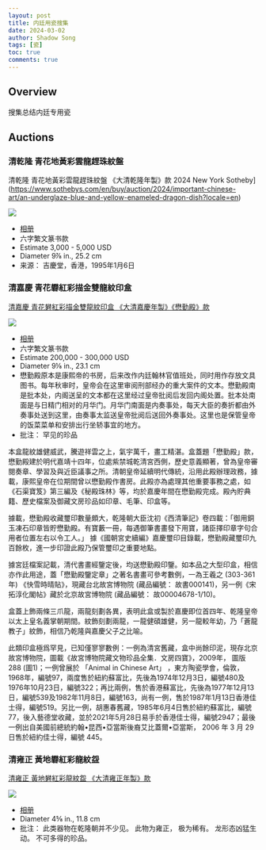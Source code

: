 ```yaml
---
layout: post
title: 内廷用瓷搜集
date: 2024-03-02
author: Shadow Song
tags: [瓷]
toc: true
comments: true
---
```


## Overview

搜集总结内廷专用瓷

	

## Auctions

### 清乾隆 青花地黃彩雲龍趕珠紋盤

清乾隆 青花地黃彩雲龍趕珠紋盤 《大清乾隆年製》款 2024 New York Sotheby](https://www.sothebys.com/en/buy/auction/2024/important-chinese-art/an-underglaze-blue-and-yellow-enameled-dragon-dish?locale=en)

![](https://lh3.googleusercontent.com/pw/AP1GczOe23D-57bO188-HRWOJN4_x5Dh4x_Pr3tBnyz7JQDCtdHJcjsZBixXU4uXkIkjcmnPO_0PqaEcaciDzRIPGNCFB-KEdMHLazHO-j2Mj70qbMHxxZ1P6RHVFVEv8yJqBPXIGrSywrCt_S4KPvxM5Aw8Rg=w1294-h1294-s-no-gm?authuser=1)

- [相册](https://photos.app.goo.gl/Rwnkjpy5AtavpDNq5)
- 六字繁文篆书款
- Estimate 3,000 - 5,000 USD
- Diameter 9⅞ in., 25.2 cm
- 来源： 吉慶堂，香港，1995年1月6日

### 清嘉慶 青花礬紅彩描金雙龍紋印盒

[清嘉慶 青花礬紅彩描金雙龍紋印盒 《大清嘉慶年製》《懋勤殿》款](https://www.sothebys.com/en/buy/auction/2024/important-chinese-art/a-rare-imperial-gilt-decorated-iron-red-and?locale=en)

![](https://lh3.googleusercontent.com/pw/AP1GczNORtU8Ivhl0ep6LaKMWaFv6Z3OZ_Wk6pCBADU5D-Uk9HOo8bZVAF73jo4fF_SG6bQfqxiheuVBgrlolsu72n4L-9vqpKG7hAWNhm3zefi4AYauMmOl6qhS1HCoR6wL20b8TW4XhDEdR2BClbq1IPdQuA=w1294-h1294-s-no-gm?authuser=1)

- [相册](https://photos.app.goo.gl/ptdErn48doU8pvAv6)
- 六字繁文篆书款
- Estimate 200,000 - 300,000 USD
- Diameter 9⅛ in., 23.1 cm
- 懋勤殿原本是康熙帝的书房，后来改作内廷翰林官值班处，同时用作存放文具图书。每年秋审时，皇帝会在这里审阅刑部经办的重大案件的文本。懋勤殿南是批本处，内阁送呈的文本都在这里经过皇帝批阅后发回内阁处置。批本处南面是与日精门相对的月华门。月华门南面是内奏事处，每天大臣的奏折都由外奏事处送到这里，由奏事太监送皇帝批阅后送回外奏事处。这里也是保管皇帝的饭菜菜单和安排出行坐轿事宜的地方。
- 批注： 罕见的珍品

本盒龍紋雄健威武，騰遊祥雲之上，氣宇萬千，畫工精湛。盒蓋題「懋勤殿」款，懋勤殿建於明代嘉靖十四年，位處紫禁城乾清宮西側，歷史意義顯著，曾為皇帝審閱奏章、學習及與近臣議事之所。清朝皇帝延續明代傳統，沿用此殿辦理政務，據載，康熙皇帝在位期間曾以懋勤殿作書房。此殿亦為處理其他重要事務之處，如《石渠寶笈》第三編及《秘殿珠林》等，均於嘉慶年間在懋勤殿完成。殿內貯典籍、歷史檔案及御藏文房珍品如印章、毛筆、印盒等。



據載，懋勤殿收藏璽印數量頗大，乾隆朝大臣沈初《西清筆記》卷四載：「御用銅玉凍石印章皆貯懋勤殿。有寶藪一冊，每遇御筆書畫發下用寶，諸臣擇印章字句合用者位置左右以令工人。」 據《國朝宮史續編》嘉慶璽印目錄載，懋勤殿藏璽印九百餘枚，進一步印證此殿乃保管璽印之重要地點。



據宮廷檔案記載，清代書畫經鑒定後，均送懋勤殿印鑒。如本品之大型印盒，相信亦作此用途，蓋「懋勤殿鑒定章」之著名書畫可參考數例，一為王羲之 (303-361年) 《快雪時晴貼》，現藏台北故宮博物院 (藏品編號： 故書000141)，另一例《宋拓淳化閣帖》藏於北京故宮博物院 (藏品編號： 故00004678-1/10)。



盒蓋上飾兩條三爪龍，兩龍刻劃各異，表明此盒或製於嘉慶即位首四年、乾隆皇帝以太上皇名義掌朝期間。紋飾刻劃兩龍，一龍健碩雄健，另一龍較年幼，乃「蒼龍教子」紋飾，相信乃乾隆與嘉慶父子之比喻。



此類印盒極爲罕見，已知僅寥寥數例：一例為清宮舊藏，盒中尚餘印泥，現存北京故宮博物院，圖載《故宮博物院藏文物珍品全集．文房四寶》，2009年， 圖版288 (圖1)；一例曾展於 「Animal in Chinese Art」 ，東方陶瓷學會，倫敦，1968年，編號97，兩度售於紐約蘇富比，先後為1974年12月3日，編號480及1976年10月23日，編號322；再比兩例，售於香港蘇富比，先後為1977年12月13日，編號539及1982年11月8日，編號163，尚有一例，售於1987年1月13日香港佳士得，編號519。另比一例，胡惠春舊藏，1985年6月4日售於紐約蘇富比，編號77，後入藝德堂收藏，並於2021年5月28日易手於香港佳士得，編號2947；最後一例出自美國前總統約翰•昆西•亞當斯後裔艾比蓋爾•亞當斯， 2006 年 3 月 29 日售於紐約佳士得，編號 445。

### 清雍正 黃地礬紅彩龍紋盌

[清雍正 黃地礬紅彩龍紋盌 《大清雍正年製》款](https://www.sothebys.com/en/buy/auction/2024/important-chinese-art/a-rare-yellow-ground-and-iron-red-decorated-dragon?locale=en)

![](https://lh3.googleusercontent.com/pw/AP1GczNSbVANPEC7Drme-B9A3ZOpnfdFFseGz7iofOrrT7N3K5AiOHCJSu8d1rWHMoWUAVGVvzttYitoElx--7nqsMUkmuUienXxG-ZLhrFjbjtpaJ4XtwGRtNnXSPw82ZgNuP38kaow32_fHYgbLq0pCAvylA=w1294-h1294-s-no-gm?authuser=1)

- [相册](https://photos.app.goo.gl/nfbqAhBpSkz8vRHYA)
- Diameter 4⅝ in., 11.8 cm
- 批注： 此类器物在乾隆朝并不少见。 此物为雍正， 极为稀有。 龙形态凶猛生动。 不可多得的珍品。 